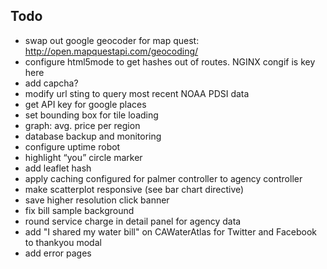 Todo
------

* swap out google geocoder for map quest: http://open.mapquestapi.com/geocoding/
* configure html5mode to get hashes out of routes. NGINX congif is key here
* add capcha?
* modify url sting to query most recent NOAA PDSI data 
* get API key for google places
* set bounding box for tile loading
* graph: avg. price per region
* database backup and monitoring
* configure uptime robot
* highlight “you” circle marker
* add leaflet hash
* apply caching configured for palmer controller to agency controller
* make scatterplot responsive (see bar chart directive)
* save higher resolution click banner
* fix bill sample background
* round service charge in detail panel for agency data
* add "I shared my water bill" on CAWaterAtlas for Twitter and Facebook to thankyou modal
* add error pages
